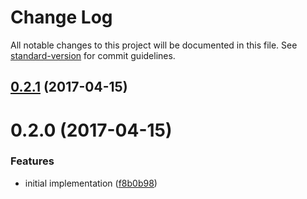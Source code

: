 # Change Log

All notable changes to this project will be documented in this file. See [standard-version](https://github.com/conventional-changelog/standard-version) for commit guidelines.

<a name="0.2.1"></a>
## [0.2.1](http://web-mech/bump-suggest/compare/v0.2.0...v0.2.1) (2017-04-15)



<a name="0.2.0"></a>
# 0.2.0 (2017-04-15)


### Features

* initial implementation ([f8b0b98](http://web-mech/bump-suggest/commits/f8b0b98))
